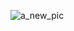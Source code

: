![a_new_pic](https://us.vcdn.net/5019796/uploads/https://external-content.duckduckgo.com/iu/?u=http%3A%2F%2Fvignette1.wikia.nocookie.net%2Fcreation%2Fimages%2Ff%2Ffa%2FBest-rick-roll-gif-577.gif%2Frevision%2Flatest%3Fcb%3D20160515183412&f=1&nofb=1)
